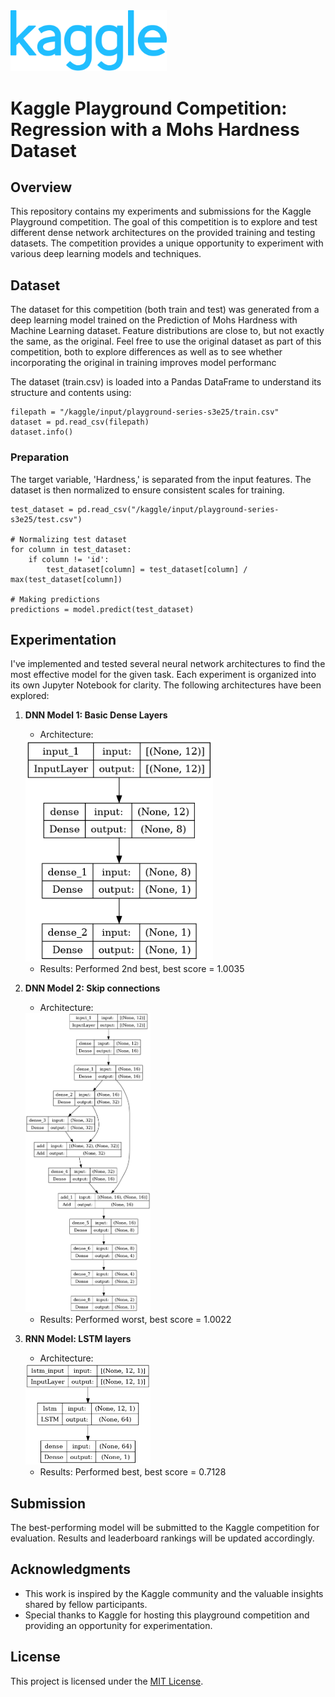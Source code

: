 <img src="site-logo.svg" width=250>

# Kaggle Playground Competition: Regression with a Mohs Hardness Dataset

## Overview

This repository contains my experiments and submissions for the Kaggle Playground competition. The goal of this competition is to explore and test different dense network architectures on the provided training and testing datasets. The competition provides a unique opportunity to experiment with various deep learning models and techniques.

## Dataset

The dataset for this competition (both train and test) was generated from a deep learning model trained on the Prediction of Mohs Hardness with Machine Learning dataset. Feature distributions are close to, but not exactly the same, as the original. Feel free to use the original dataset as part of this competition, both to explore differences as well as to see whether incorporating the original in training improves model performanc

The dataset (train.csv) is loaded into a Pandas DataFrame to understand its structure and contents using:

    filepath = "/kaggle/input/playground-series-s3e25/train.csv"
    dataset = pd.read_csv(filepath)
    dataset.info()

### Preparation

The target variable, 'Hardness,' is separated from the input features. The dataset is then normalized to ensure consistent scales for training.

    test_dataset = pd.read_csv("/kaggle/input/playground-series-s3e25/test.csv")

    # Normalizing test dataset
    for column in test_dataset:
        if column != 'id':
            test_dataset[column] = test_dataset[column] / max(test_dataset[column])

    # Making predictions
    predictions = model.predict(test_dataset)

## Experimentation

I've implemented and tested several neural network architectures to find the most effective model for the given task. Each experiment is organized into its own Jupyter Notebook for clarity. The following architectures have been explored:

1. **DNN Model 1: Basic Dense Layers**
    - Architecture: 

    <img src="Arch\DNN model arch.png" width=300>

    - Results: Performed 2nd best, best score = 1.0035

2. **DNN Model 2: Skip connections**
    - Architecture: 

    <img src="Arch\DNN skip connection model arch.png" width=200>

    - Results: Performed worst, best score = 1.0022

3. **RNN Model: LSTM layers**
    - Architecture: 
    
    <img src="Arch\RNN model arch.png" width=200>
    
    - Results: Performed best, best score = 0.7128

## Submission

The best-performing model will be submitted to the Kaggle competition for evaluation. Results and leaderboard rankings will be updated accordingly.



## Acknowledgments

- This work is inspired by the Kaggle community and the valuable insights shared by fellow participants.
- Special thanks to Kaggle for hosting this playground competition and providing an opportunity for experimentation.

## License

This project is licensed under the [MIT License](LICENSE).
